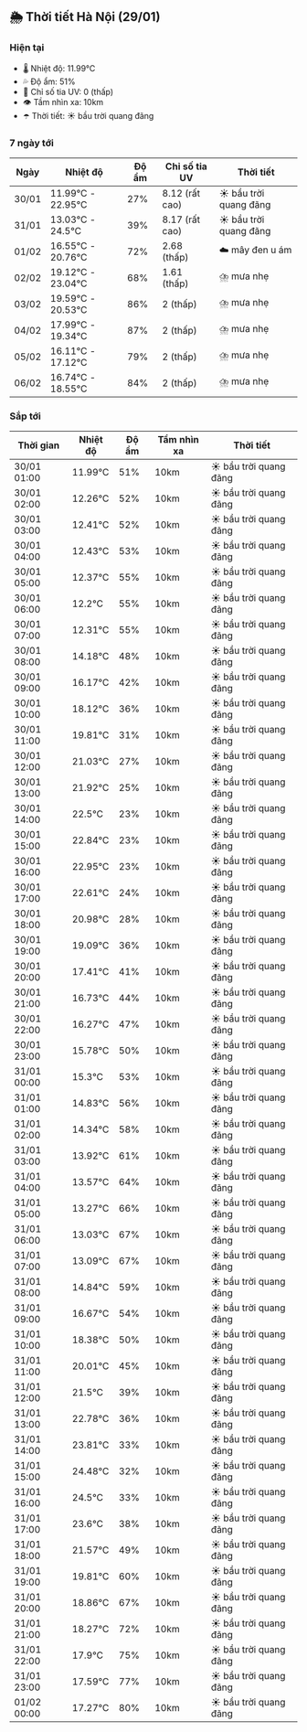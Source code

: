 ## 🌦️ Thời tiết Hà Nội (29/01)

### Hiện tại

- 🌡️ Nhiệt độ: 11.99℃
- 💦 Độ ẩm: 51%
- 🌟 Chỉ số tia UV: 0 (thấp)
- 👁️ Tầm nhìn xa: 10km
- ☂️ Thời tiết: ☀️ bầu trời quang đãng

### 7 ngày tới

| Ngày | Nhiệt độ | Độ ẩm | Chỉ số tia UV | Thời tiết |
| --- | --- | --- | --- | --- |
| 30/01 | 11.99℃ - 22.95℃ | 27% | 8.12 (rất cao) | ☀️ bầu trời quang đãng |
| 31/01 | 13.03℃ - 24.5℃ | 39% | 8.17 (rất cao) | ☀️ bầu trời quang đãng |
| 01/02 | 16.55℃ - 20.76℃ | 72% | 2.68 (thấp) | ☁️ mây đen u ám |
| 02/02 | 19.12℃ - 23.04℃ | 68% | 1.61 (thấp) | ⛈️ mưa nhẹ |
| 03/02 | 19.59℃ - 20.53℃ | 86% | 2 (thấp) | ⛈️ mưa nhẹ |
| 04/02 | 17.99℃ - 19.34℃ | 87% | 2 (thấp) | ⛈️ mưa nhẹ |
| 05/02 | 16.11℃ - 17.12℃ | 79% | 2 (thấp) | ⛈️ mưa nhẹ |
| 06/02 | 16.74℃ - 18.55℃ | 84% | 2 (thấp) | ⛈️ mưa nhẹ |

### Sắp tới

| Thời gian | Nhiệt độ | Độ ẩm | Tầm nhìn xa | Thời tiết |
| --- | --- | --- | --- | --- |
| 30/01 01:00 | 11.99℃ | 51% | 10km | ☀️ bầu trời quang đãng |
| 30/01 02:00 | 12.26℃ | 52% | 10km | ☀️ bầu trời quang đãng |
| 30/01 03:00 | 12.41℃ | 52% | 10km | ☀️ bầu trời quang đãng |
| 30/01 04:00 | 12.43℃ | 53% | 10km | ☀️ bầu trời quang đãng |
| 30/01 05:00 | 12.37℃ | 55% | 10km | ☀️ bầu trời quang đãng |
| 30/01 06:00 | 12.2℃ | 55% | 10km | ☀️ bầu trời quang đãng |
| 30/01 07:00 | 12.31℃ | 55% | 10km | ☀️ bầu trời quang đãng |
| 30/01 08:00 | 14.18℃ | 48% | 10km | ☀️ bầu trời quang đãng |
| 30/01 09:00 | 16.17℃ | 42% | 10km | ☀️ bầu trời quang đãng |
| 30/01 10:00 | 18.12℃ | 36% | 10km | ☀️ bầu trời quang đãng |
| 30/01 11:00 | 19.81℃ | 31% | 10km | ☀️ bầu trời quang đãng |
| 30/01 12:00 | 21.03℃ | 27% | 10km | ☀️ bầu trời quang đãng |
| 30/01 13:00 | 21.92℃ | 25% | 10km | ☀️ bầu trời quang đãng |
| 30/01 14:00 | 22.5℃ | 23% | 10km | ☀️ bầu trời quang đãng |
| 30/01 15:00 | 22.84℃ | 23% | 10km | ☀️ bầu trời quang đãng |
| 30/01 16:00 | 22.95℃ | 23% | 10km | ☀️ bầu trời quang đãng |
| 30/01 17:00 | 22.61℃ | 24% | 10km | ☀️ bầu trời quang đãng |
| 30/01 18:00 | 20.98℃ | 28% | 10km | ☀️ bầu trời quang đãng |
| 30/01 19:00 | 19.09℃ | 36% | 10km | ☀️ bầu trời quang đãng |
| 30/01 20:00 | 17.41℃ | 41% | 10km | ☀️ bầu trời quang đãng |
| 30/01 21:00 | 16.73℃ | 44% | 10km | ☀️ bầu trời quang đãng |
| 30/01 22:00 | 16.27℃ | 47% | 10km | ☀️ bầu trời quang đãng |
| 30/01 23:00 | 15.78℃ | 50% | 10km | ☀️ bầu trời quang đãng |
| 31/01 00:00 | 15.3℃ | 53% | 10km | ☀️ bầu trời quang đãng |
| 31/01 01:00 | 14.83℃ | 56% | 10km | ☀️ bầu trời quang đãng |
| 31/01 02:00 | 14.34℃ | 58% | 10km | ☀️ bầu trời quang đãng |
| 31/01 03:00 | 13.92℃ | 61% | 10km | ☀️ bầu trời quang đãng |
| 31/01 04:00 | 13.57℃ | 64% | 10km | ☀️ bầu trời quang đãng |
| 31/01 05:00 | 13.27℃ | 66% | 10km | ☀️ bầu trời quang đãng |
| 31/01 06:00 | 13.03℃ | 67% | 10km | ☀️ bầu trời quang đãng |
| 31/01 07:00 | 13.09℃ | 67% | 10km | ☀️ bầu trời quang đãng |
| 31/01 08:00 | 14.84℃ | 59% | 10km | ☀️ bầu trời quang đãng |
| 31/01 09:00 | 16.67℃ | 54% | 10km | ☀️ bầu trời quang đãng |
| 31/01 10:00 | 18.38℃ | 50% | 10km | ☀️ bầu trời quang đãng |
| 31/01 11:00 | 20.01℃ | 45% | 10km | ☀️ bầu trời quang đãng |
| 31/01 12:00 | 21.5℃ | 39% | 10km | ☀️ bầu trời quang đãng |
| 31/01 13:00 | 22.78℃ | 36% | 10km | ☀️ bầu trời quang đãng |
| 31/01 14:00 | 23.81℃ | 33% | 10km | ☀️ bầu trời quang đãng |
| 31/01 15:00 | 24.48℃ | 32% | 10km | ☀️ bầu trời quang đãng |
| 31/01 16:00 | 24.5℃ | 33% | 10km | ☀️ bầu trời quang đãng |
| 31/01 17:00 | 23.6℃ | 38% | 10km | ☀️ bầu trời quang đãng |
| 31/01 18:00 | 21.57℃ | 49% | 10km | ☀️ bầu trời quang đãng |
| 31/01 19:00 | 19.81℃ | 60% | 10km | ☀️ bầu trời quang đãng |
| 31/01 20:00 | 18.86℃ | 67% | 10km | ☀️ bầu trời quang đãng |
| 31/01 21:00 | 18.27℃ | 72% | 10km | ☀️ bầu trời quang đãng |
| 31/01 22:00 | 17.9℃ | 75% | 10km | ☀️ bầu trời quang đãng |
| 31/01 23:00 | 17.59℃ | 77% | 10km | ☀️ bầu trời quang đãng |
| 01/02 00:00 | 17.27℃ | 80% | 10km | ☀️ bầu trời quang đãng |
